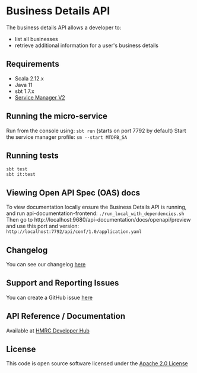 Business Details API
========================
The business details API allows a developer to:
- list all businesses
- retrieve additional information for a user's business details
## Requirements
- Scala 2.12.x
- Java 11
- sbt 1.7.x
- [Service Manager V2](https://github.com/hmrc/sm2)         
      
## Running the micro-service
Run from the console using: `sbt run` (starts on port 7792 by default)
Start the service manager profile: `sm --start MTDFB_SA`
 
## Running tests
```
sbt test
sbt it:test
```
## Viewing Open API Spec (OAS) docs
To view documentation locally ensure the Business Details API is running, and run api-documentation-frontend:
`./run_local_with_dependencies.sh`
Then go to http://localhost:9680/api-documentation/docs/openapi/preview and use this port and version:
`http://localhost:7792/api/conf/1.0/application.yaml`

## Changelog
You can see our changelog [here](https://github.com/hmrc/income-tax-mtd-changelog/wiki)

## Support and Reporting Issues
You can create a GitHub issue [here](https://github.com/hmrc/income-tax-mtd-changelog/issues)

## API Reference / Documentation
Available at [HMRC Developer Hub](https://developer.service.hmrc.gov.uk/api-documentation/docs/api/service/business-details-api/1.0)
## License
This code is open source software licensed under the [Apache 2.0 License]("http://www.apache.org/licenses/LICENSE-2.0.html")
